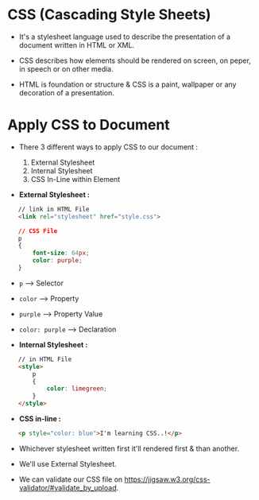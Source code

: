 # CSS (Cascading Style Sheets)

 * It's a stylesheet language used to describe the presentation of a document written in HTML or XML.
 * CSS describes how elements should be rendered on screen, on peper, in speech or on other media.

 * HTML is foundation or structure & CSS is a paint, wallpaper or any decoration of a presentation.

# Apply CSS to Document

 * There 3 different ways to apply CSS to our document :
   1. External Stylesheet
   2. Internal Stylesheet
   3. CSS In-Line within Element

 * **External Stylesheet :**
 ```html
    // link in HTML File
    <link rel="stylesheet" href="style.css">
 ``` 
 ```css
    // CSS File
    p
    {
        font-size: 64px;
        color: purple;
    }
 ```
   * `p` --> Selector
   * `color` --> Property
   * `purple` --> Property Value
   * `color: purple` --> Declaration

 * **Internal Stylesheet :**
 ```html
    // in HTML File
    <style>
        p
        {
            color: limegreen;
        }
    </style>
 ```

 * **CSS in-line :**
 ```html
    <p style="color: blue">I'm learning CSS..!</p>
 ```

 * Whichever stylesheet written first it'll rendered first & than another.

 * We'll use External Stylesheet.

 * We can validate our CSS file on https://jigsaw.w3.org/css-validator/#validate_by_upload.